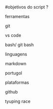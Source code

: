 
#objetivos do script ?

ferramentas

git 

vs code 

bash/ git bash

linguagens 

markdown 

portugol

plataformas

github

tyuping race

<!-- dilling -->


